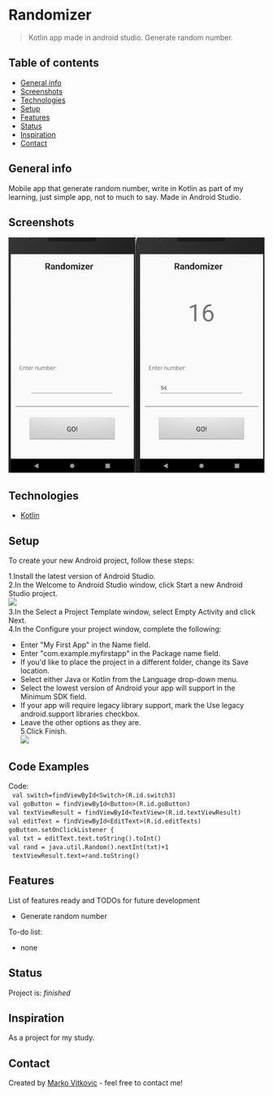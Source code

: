 # Randomizer
> Kotlin app made in android studio. Generate random number.

## Table of contents
* [General info](#general-info)
* [Screenshots](#screenshots)
* [Technologies](#technologies)
* [Setup](#setup)
* [Features](#features)
* [Status](#status)
* [Inspiration](#inspiration)
* [Contact](#contact)

## General info
Mobile app that generate random number, write in Kotlin as part of my learning, just simple app, not to much to say. Made in Android Studio.

## Screenshots
![](https://github.com/MarkoVitkovic/Randomizer_java/blob/master/random.png)

## Technologies
* [Kotlin](https://kotlinlang.org/docs/reference/kotlin-doc.html)


## Setup
To create your new Android project, follow these steps:</br>

1.Install the latest version of Android Studio.</br>
2.In the Welcome to Android Studio window, click Start a new Android Studio project.</br>
![](https://developer.android.com/training/basics/firstapp/images/studio-welcome_2x.png)</br>
3.In the Select a Project Template window, select Empty Activity and click Next.</br>
4.In the Configure your project window, complete the following:</br>
* Enter "My First App" in the Name field.</br>
* Enter "com.example.myfirstapp" in the Package name field.</br>
* If you'd like to place the project in a different folder, change its Save location.</br>
* Select either Java or Kotlin from the Language drop-down menu.</br>
* Select the lowest version of Android your app will support in the Minimum SDK field.</br>
* If your app will require legacy library support, mark the Use legacy android.support libraries checkbox.</br>
* Leave the other options as they are.</br>
5.Click Finish.</br>
![](https://developer.android.com/training/basics/firstapp/images/studio-editor_2x.png)




## Code Examples
Code:</br>
` val switch=findViewById<Switch>(R.id.switch3)`</br>
        `val goButton = findViewById<Button>(R.id.goButton)`</br>
        `val textViewResult = findViewById<TextView>(R.id.textViewResult)`</br>
        `val editText = findViewById<EditText>(R.id.editTexts)`</br>
 `goButton.setOnClickListener {`</br>
            `val txt = editText.text.toString().toInt()`</br>
            `val rand = java.util.Random().nextInt(txt)+1`</br>
           ` textViewResult.text=rand.toString()`</br>



## Features
List of features ready and TODOs for future development
* Generate random number 

To-do list:
* none

## Status
Project is: _finished_

## Inspiration
As a project for my study.

## Contact
Created by [Marko Vitkovic](https://github.com/MarkoVitkovic) - feel free to contact me!
